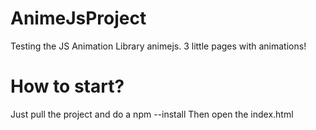 # AnimeJsProject
Testing the JS Animation Library animejs. 3 little pages with animations!

# How to start?
Just pull the project and do a npm --install
Then open the index.html 
